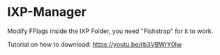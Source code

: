 # IXP-Manager
Modify FFlags inside the IXP Folder, you need "Fishstrap" for it to work.

Tutorial on how to download:
https://youtu.be/rb3VBWrY0Iw
